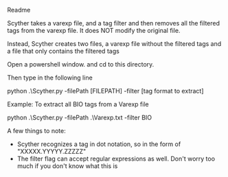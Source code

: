 Readme

Scyther takes a varexp file, and a tag filter and then removes all the filtered tags 
from the varexp file. It does NOT modify the original file. 

Instead, Scyther creates two files, a varexp file without the filtered tags
and a file that only contains the filtered tags

Open a powershell window. and cd to this directory.

Then type in the following line

python .\Scyther.py -filePath [FILEPATH] -filter [tag format to extract]

Example:  To extract all BIO tags from a Varexp file

python .\Scyther.py -filePath .\Varexp.txt -filter BIO 

A few things to note: 

- Scyther recognizes a tag in dot notation, so in the form of "XXXXX.YYYYY.ZZZZZ"
- The filter flag can accept regular expressions as well. Don't worry too much if you don't know what this is